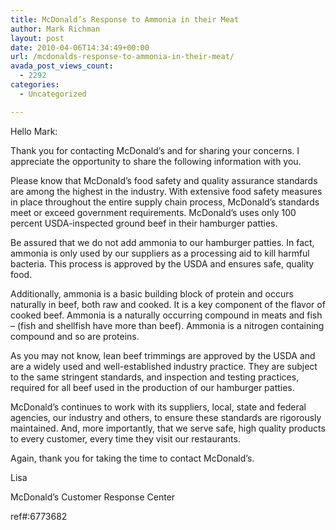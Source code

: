 ```yaml
---
title: McDonald’s Response to Ammonia in their Meat
author: Mark Richman
layout: post
date: 2010-04-06T14:34:49+00:00
url: /mcdonalds-response-to-ammonia-in-their-meat/
avada_post_views_count:
  - 2292
categories:
  - Uncategorized

---
```

Hello Mark:

Thank you for contacting McDonald&#8217;s and for sharing your concerns. I appreciate the opportunity to share the following information with you.

Please know that McDonald&#8217;s food safety and quality assurance standards are among the highest in the industry. With extensive food safety measures in place throughout the entire supply chain process, McDonald&#8217;s standards meet or exceed government requirements. McDonald&#8217;s uses only 100 percent USDA-inspected ground beef in their hamburger patties.

Be assured that we do not add ammonia to our hamburger patties. In fact, ammonia is only used by our suppliers as a processing aid to kill harmful bacteria. This process is approved by the USDA and ensures safe, quality food.

Additionally, ammonia is a basic building block of protein and occurs naturally in beef, both raw and cooked. It is a key component of the flavor of cooked beef. Ammonia is a naturally occurring compound in meats and fish &#8211; (fish and shellfish have more than beef). Ammonia is a nitrogen containing compound and so are proteins.

As you may not know, lean beef trimmings are approved by the USDA and are a widely used and well-established industry practice. They are subject to the same stringent standards, and inspection and testing practices, required for all beef used in the production of our hamburger patties.

McDonald&#8217;s continues to work with its suppliers, local, state and federal agencies, our industry and others, to ensure these standards are rigorously maintained. And, more importantly, that we serve safe, high quality products to every customer, every time they visit our restaurants. 

Again, thank you for taking the time to contact McDonald&#8217;s. 

Lisa
  
McDonald&#8217;s Customer Response Center

ref#:6773682